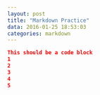 ```yaml
---
layout: post
title: "Markdown Practice"
data: 2016-01-25 18:53:03
categories: markdown
---
```


```json
This should be a code block
1
2
3
4
5
```
